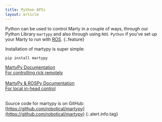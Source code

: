 ```yaml
---
title: Python APIs
layout: article
---
```


Python can be used to control Marty in a couple of ways, through our Python Library `martypy`
and also through using `ROS Python` if you've set up your Marty to run with [ROS](/ros/).
{:.feature}

Installation of martypy is super simple:

```
pip install martypy
```

<div>
<a href="/python/remote/" class="inherit">
<div class="well bigger">
  MartyPy Documentation
  <div class="smaller muted">
    For controlling rick remotely
  </div>
</div>
</a>
<br class="smaller">
<a href="/python/local/" class="inherit">
<div class="well bigger">
  MartyPy & ROSPy Documentation
  <div class="smaller muted">
    For local in-head control
  </div>
</div>
</a>
<br class="smaller">
</div>

Source code for martypy is on GitHub:
[https://github.com/robotical/martypy](https://github.com/robotical/martypy)
{:.alert.info.tag}

<br>
